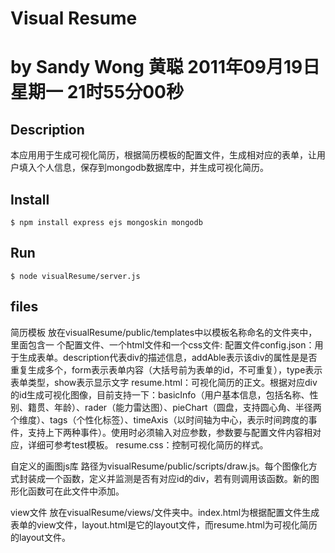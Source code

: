 # Visual Resume
# by Sandy Wong 黄聪 2011年09月19日 星期一 21时55分00秒

## Description

本应用用于生成可视化简历，根据简历模板的配置文件，生成相对应的表单，让用户填入个人信息，保存到mongodb数据库中，并生成可视化简历。

## Install

    $ npm install express ejs mongoskin mongodb
    
## Run
    
    $ node visualResume/server.js
    
## files

简历模板
    放在visualResume/public/templates中以模板名称命名的文件夹中，里面包含一
个配置文件、一个html文件和一个css文件:
    配置文件config.json：用于生成表单。description代表div的描述信息，addAble表示该div的属性是是否重复生成多个，form表示表单内容（大括号前为表单的id，不可重复），type表示表单类型，show表示显示文字
    resume.html：可视化简历的正文。根据对应div的id生成可视化图像，目前支持一下：basicInfo（用户基本信息，包括名称、性别、籍贯、年龄）、rader（能力雷达图）、pieChart（圆盘，支持圆心角、半径两个维度）、tags（个性化标签）、timeAxis（以时间轴为中心，表示时间跨度的事件，支持上下两种事件）。使用时必须输入对应参数，参数要与配置文件内容相对应，详细可参考test模板。
    resume.css：控制可视化简历的样式。

自定义的画图js库
    路径为visualResume/public/scripts/draw.js。每个图像化方式封装成一个函数，定义并监测是否有对应id的div，若有则调用该函数。新的图形化函数可在此文件中添加。

view文件
     放在visualResume/views/文件夹中。index.html为根据配置文件生成表单的view文件，layout.html是它的layout文件，而resume.html为可视化简历的layout文件。
